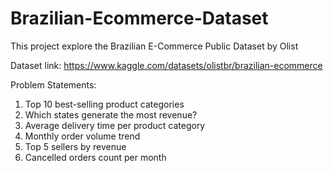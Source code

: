 # Brazilian-Ecommerce-Dataset
This project explore the Brazilian E-Commerce Public Dataset by Olist


Dataset link:
https://www.kaggle.com/datasets/olistbr/brazilian-ecommerce


Problem Statements:
1.	Top 10 best-selling product categories
2.	Which states generate the most revenue?
3.	Average delivery time per product category
4.	Monthly order volume trend
5.	Top 5 sellers by revenue
6.	Cancelled orders count per month
